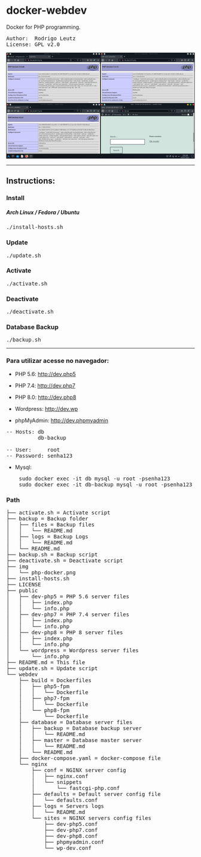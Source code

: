 # docker-webdev
Docker for PHP programming.

<pre>
Author:  Rodrigo Leutz
License: GPL v2.0
</pre>

<center><a href="https://www.youtube.com/watch?v=rDWlNzBljS0" target="_blank"><img src="img/php-docker.png"></a></center>


-------------------------------------------

<h2>Instructions:</h2>

<h3>Install</h3>
<h5>Arch Linux / Fedora / Ubuntu</h5>
<pre>
./install-hosts.sh
</pre>
<h3>Update</h3>
<pre>
./update.sh
</pre>
<h3>Activate</h3>
<pre>
./activate.sh
</pre>
<h3>Deactivate</h3>
<pre>
./deactivate.sh
</pre>
<h3>Database Backup</h3>
<pre>
./backup.sh
</pre>

-------------------------------------------


<h3>Para utilizar acesse no navegador:</h3>

- PHP 5.6: http://dev.php5

- PHP 7.4: http://dev.php7

- PHP 8.0: http://dev.php8

- Wordpress: http://dev.wp

- phpMyAdmin: http://dev.phpmyadmin
<pre>
-- Hosts: db
          db-backup

-- User:     root
-- Password: senha123
</pre>

- Mysql: 
<pre>
	sudo docker exec -it db mysql -u root -psenha123
	sudo docker exec -it db-backup mysql -u root -psenha123
</pre>

<h3>Path</h3>
<pre>
├── activate.sh = Activate script
├── backup = Backup folder
│   ├── files = Backup files
│   │   └── README.md
│   ├── logs = Backup Logs
│   │   └── README.md
│   └── README.md
├── backup.sh = Backup script
├── deactivate.sh = Deactivate script
├── img
│   └── php-docker.png
├── install-hosts.sh
├── LICENSE
├── public
│   ├── dev-php5 = PHP 5.6 server files
│   │   ├── index.php
│   │   └── info.php
│   ├── dev-php7 = PHP 7.4 server files
│   │   ├── index.php
│   │   └── info.php
│   ├── dev-php8 = PHP 8 server files
│   │   ├── index.php
│   │   └── info.php
│   └── wordpress = Wordpress server files
│       └── info.php
├── README.md = This file
├── update.sh = Update script
└── webdev
    ├── build = Dockerfiles
    │   ├── php5-fpm
    │   │   └── Dockerfile
    │   ├── php7-fpm
    │   │   └── Dockerfile
    │   └── php8-fpm
    │       └── Dockerfile
    ├── database = Database server files
    │   ├── backup = Database backup server
    │   │   └── README.md
    │   ├── master = Database master server
    │   │   └── README.md
    │   └── README.md
    ├── docker-compose.yaml = docker-compose file
    └── nginx
        ├── conf = NGINX server config
        │   ├── nginx.conf
        │   └── snippets
        │       └── fastcgi-php.conf
        ├── defaults = Default server config file
        │   └── defaults.conf
        ├── logs = Servers logs
        │   └── README.md
        └── sites = NGINX servers config files
            ├── dev-php5.conf
            ├── dev-php7.conf
            ├── dev-php8.conf
            ├── phpmyadmin.conf
            └── wp-dev.conf
</pre>
